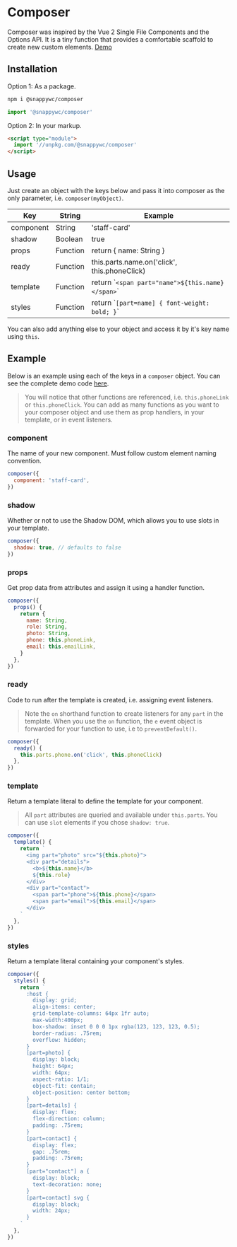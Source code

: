 # Composer
Composer was inspired by the Vue 2 Single File Components and the Options API. It is a tiny function that provides a comfortable scaffold to create new custom elements.
[Demo](https://codepen.io/jameslovallo/pen/xxWzjeb)

## Installation
Option 1: As a package.
```sh
npm i @snappywc/composer
```
```js
import '@snappywc/composer'
```

Option 2: In your markup.
```html
<script type="module">
  import '//unpkg.com/@snappywc/composer'
</script>
```
## Usage
Just create an object with the keys below and pass it into composer as the only parameter, i.e. `composer(myObject)`.

| Key       | String   | Example                                            |
| --------- | -------- | -------------------------------------------------- |
| component | String   | 'staff-card'                                       |
| shadow    | Boolean  | true                                               |
| props     | Function | return { name: String }                            |
| ready     | Function | this.parts.name.on('click', this.phoneClick)       |
| template  | Function | return \``<span part="name">${this.name}</span>`\` |
| styles    | Function | return \``[part=name] { font-weight: bold; }`\`    |

You can also add anything else to your object and access it by it's key name using `this`.

## Example
Below is an example using each of the keys in a `composer` object. You can see the complete demo code [here](https://codepen.io/jameslovallo/pen/xxWzjeb).
> You will notice that other functions are referenced, i.e. `this.phoneLink` or `this.phoneClick`. You can add as many functions as you want to your composer object and use them as prop handlers, in your template, or in event listeners.

### component
The name of your new component. Must follow custom element naming convention.
```js
composer({
  component: 'staff-card',
})
```

### shadow
Whether or not to use the Shadow DOM, which allows you to use slots in your template.
```js
composer({
  shadow: true, // defaults to false
})
```

### props
Get prop data from attributes and assign it using a handler function.
```js
composer({
  props() {
    return {
      name: String,
      role: String,
      photo: String,
      phone: this.phoneLink,
      email: this.emailLink,
    }
  },
})
```

### ready
Code to run after the template is created, i.e. assigning event listeners.
> Note the `on` shorthand function to create listeners for any `part` in the template. When you use the `on` function, the `e` event object is forwarded for your function to use, i.e to `preventDefault()`.

```js
composer({
  ready() {
    this.parts.phone.on('click', this.phoneClick)
  },
})
```

### template
Return a template literal to define the template for your component.
> All `part` attributes are queried and available under `this.parts`. You can use `slot` elements if you chose `shadow: true`.

```js
composer({
  template() {
    return `
      <img part="photo" src="${this.photo}">
      <div part="details">
        <b>${this.name}</b>
        ${this.role}
      </div>
      <div part="contact">
        <span part="phone">${this.phone}</span>
        <span part="email">${this.email}</span>
      </div>
    `
  },
})
```

### styles
Return a template literal containing your component's styles.
```js
composer({
  styles() {
    return `
      :host {
        display: grid;
        align-items: center;
        grid-template-columns: 64px 1fr auto;
        max-width:400px;
        box-shadow: inset 0 0 0 1px rgba(123, 123, 123, 0.5);
        border-radius: .75rem;
        overflow: hidden;
      }
      [part=photo] {
        display: block;
        height: 64px;
        width: 64px;
        aspect-ratio: 1/1;
        object-fit: contain;
        object-position: center bottom;
      }
      [part=details] {
        display: flex;
        flex-direction: column;
        padding: .75rem;
      }
      [part=contact] {
        display: flex;
        gap: .75rem;
        padding: .75rem;
      }
      [part="contact"] a {
        display: block;
        text-decoration: none;
      }
      [part=contact] svg {
        display: block;
        width: 24px;
      }
    `
  },
})
```
